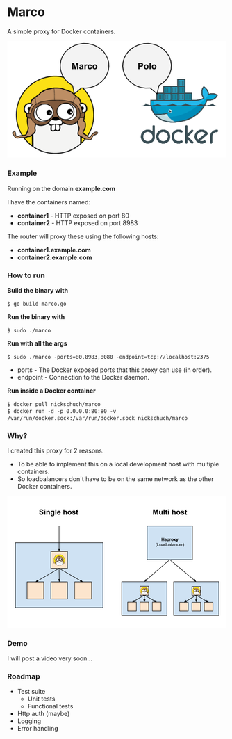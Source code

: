 Marco
=====

A simple proxy for Docker containers.

![Overview](/docs/overview.png "Overview")

### Example

Running on the domain **example.com**

I have the containers named:
* **container1** - HTTP exposed on port 80
* **container2** - HTTP exposed on port 8983

The router will proxy these using the following hosts:
* **container1.example.com**
* **container2.example.com**

### How to run

**Build the binary with**

```
$ go build marco.go
```

**Run the binary with**

```
$ sudo ./marco
```

**Run with all the args**

```
$ sudo ./marco -ports=80,8983,8080 -endpoint=tcp://localhost:2375
```

* ports - The Docker exposed ports that this proxy can use (in order).
* endpoint - Connection to the Docker daemon.

**Run inside a Docker container**

```
$ docker pull nickschuch/marco
$ docker run -d -p 0.0.0.0:80:80 -v /var/run/docker.sock:/var/run/docker.sock nickschuch/marco
```

### Why?

I created this proxy for 2 reasons.
* To be able to implement this on a local development host with multiple containers.
* So loadbalancers don't have to be on the same network as the other Docker containers.

![Why](/docs/why.png "Why")

### Demo

I will post a video very soon...

### Roadmap

* Test suite
  * Unit tests
  * Functional tests
* Http auth (maybe)
* Logging
* Error handling
